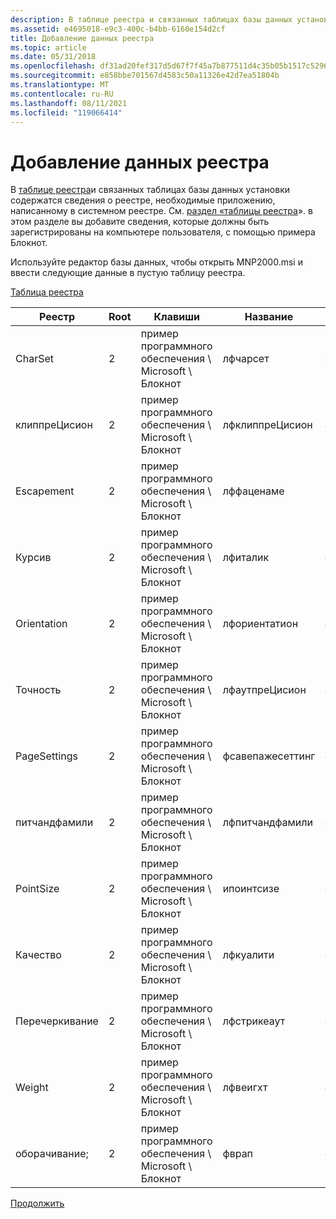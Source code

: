 ```yaml
---
description: В таблице реестра и связанных таблицах базы данных установки содержатся сведения о реестре, необходимые приложению, написанному в системном реестре.
ms.assetid: e4695018-e9c3-400c-b4bb-6160e154d2cf
title: Добавление данных реестра
ms.topic: article
ms.date: 05/31/2018
ms.openlocfilehash: df31ad20fef317d5d67f7f45a7b877511d4c35b05b1517c529693e787306b44c
ms.sourcegitcommit: e858bbe701567d4583c50a11326e42d7ea51804b
ms.translationtype: MT
ms.contentlocale: ru-RU
ms.lasthandoff: 08/11/2021
ms.locfileid: "119066414"
---
```

# <a name="adding-registry-information"></a>Добавление данных реестра

В [таблице реестра](registry-table.md)и связанных таблицах базы данных установки содержатся сведения о реестре, необходимые приложению, написанному в системном реестре. См. [раздел «таблицы реестра](registry-tables-group.md)». в этом разделе вы добавите сведения, которые должны быть зарегистрированы на компьютере пользователя, с помощью примера Блокнот.

Используйте редактор базы данных, чтобы открыть MNP2000.msi и ввести следующие данные в пустую таблицу реестра.

[Таблица реестра](registry-table.md)



| Реестр       | Root | Клавиши                                 | Название             | Значение    | Компонент\_ |
|----------------|------|-------------------------------------|------------------|----------|-------------|
| CharSet        | 2    | пример программного обеспечения \\ Microsoft \\ Блокнот | лфчарсет        | \#0      | Блокнот     |
| клиппреЦисион  | 2    | пример программного обеспечения \\ Microsoft \\ Блокнот | лфклиппреЦисион  | \#2      | Блокнот     |
| Escapement     | 2    | пример программного обеспечения \\ Microsoft \\ Блокнот | лффаценаме       | фикседсис | Блокнот     |
| Курсив         | 2    | пример программного обеспечения \\ Microsoft \\ Блокнот | лфиталик         | \#0      | Блокнот     |
| Orientation    | 2    | пример программного обеспечения \\ Microsoft \\ Блокнот | лфориентатион    | \#0      | Блокнот     |
| Точность   | 2    | пример программного обеспечения \\ Microsoft \\ Блокнот | лфаутпреЦисион   | \#1      | Блокнот     |
| PageSettings   | 2    | пример программного обеспечения \\ Microsoft \\ Блокнот | фсавепажесеттинг | \#0      | Блокнот     |
| питчандфамили | 2    | пример программного обеспечения \\ Microsoft \\ Блокнот | лфпитчандфамили | \#49     | Блокнот     |
| PointSize      | 2    | пример программного обеспечения \\ Microsoft \\ Блокнот | ипоинтсизе       | \#120    | Блокнот     |
| Качество        | 2    | пример программного обеспечения \\ Microsoft \\ Блокнот | лфкуалити        | \#2      | Блокнот     |
| Перечеркивание      | 2    | пример программного обеспечения \\ Microsoft \\ Блокнот | лфстрикеаут      | \#0      | Блокнот     |
| Weight         | 2    | пример программного обеспечения \\ Microsoft \\ Блокнот | лфвеигхт         | \#400    | Блокнот     |
| оборачивание;           | 2    | пример программного обеспечения \\ Microsoft \\ Блокнот | фврап            | \#0      | Блокнот     |



 

[Продолжить](specifying-shortcuts.md)

 

 



